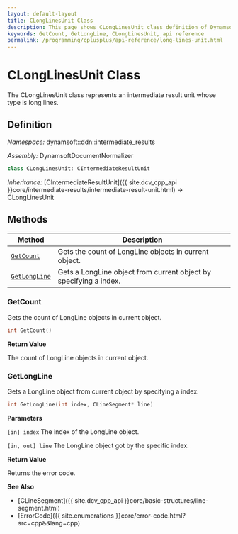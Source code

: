 ```yaml
---
layout: default-layout
title: CLongLinesUnit Class
description: This page shows CLongLinesUnit class definition of Dynamsoft Document Normalizer SDK C++ Edition.
keywords: GetCount, GetLongLine, CLongLinesUnit, api reference
permalink: /programming/cplusplus/api-reference/long-lines-unit.html
---
```


# CLongLinesUnit Class

The CLongLinesUnit class represents an intermediate result unit whose type is long lines.

## Definition

*Namespace:* dynamsoft::ddn::intermediate_results

*Assembly:* DynamsoftDocumentNormalizer

```cpp
class CLongLinesUnit: CIntermediateResultUnit
```

*Inheritance:* [CIntermediateResultUnit]({{ site.dcv_cpp_api }}core/intermediate-results/intermediate-result-unit.html) -> CLongLinesUnit

## Methods

| Method | Description |
|--------|-------------|
| [`GetCount`](#getcount) | Gets the count of LongLine objects in current object.|
| [`GetLongLine`](#getlongline) | Gets a LongLine object from current object by specifying a index. |

### GetCount

Gets the count of LongLine objects in current object.

```cpp
int GetCount() 
```

**Return Value**

The count of LongLine objects in current object.

### GetLongLine

Gets a LongLine object from current object by specifying a index.

```cpp
int GetLongLine(int index, CLineSegment* line)
```

**Parameters**

`[in] index` The index of the LongLine object.

`[in, out] line` The LongLine object got by the specific index.

**Return Value**

Returns the error code.

**See Also**

* [CLineSegment]({{ site.dcv_cpp_api }}core/basic-structures/line-segment.html)
* [ErrorCode]({{ site.enumerations }}core/error-code.html?src=cpp&&lang=cpp)
